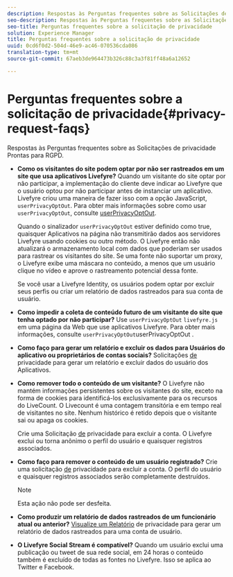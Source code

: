 ```yaml
---
description: Respostas às Perguntas frequentes sobre as Solicitações de privacidade Prontas para RGPD.
seo-description: Respostas às Perguntas frequentes sobre as Solicitações de privacidade Prontas para RGPD.
seo-title: Perguntas frequentes sobre a solicitação de privacidade
solution: Experience Manager
title: Perguntas frequentes sobre a solicitação de privacidade
uuid: 0cd6f0d2-504d-46e9-ac46-070536cda086
translation-type: tm+mt
source-git-commit: 67aeb3de964473b326c88c3a3f81ff48a6a12652

---
```



# Perguntas frequentes sobre a solicitação de privacidade{#privacy-request-faqs}

Respostas às Perguntas frequentes sobre as Solicitações de privacidade Prontas para RGPD.

* **Como os visitantes do site podem optar por não ser rastreados em um site que usa aplicativos Livefyre?** Quando um visitante do site optar por não participar, a implementação do cliente deve indicar ao Livefyre que o usuário optou por não participar antes de instanciar um aplicativo. Livefyre criou uma maneira de fazer isso com a opção JavaScript, `userPrivacyOptOut`. Para obter mais informações sobre como usar `userPrivacyOptOut`, consulte [userPrivacyOptOut](/help/using/c-settings-other/c-gdpr-compliance/c-userprivacyoptout.md).

   Quando o sinalizador `userPrivacyOptOut` estiver definido como true, quaisquer Aplicativos na página não transmitirão dados aos servidores Livefyre usando cookies ou outro método. O Livefyre então não atualizará o armazenamento local com dados que poderiam ser usados para rastrear os visitantes do site. Se uma fonte não suportar um proxy, o Livefyre exibe uma máscara no conteúdo, a menos que um usuário clique no vídeo e aprove o rastreamento potencial dessa fonte.

   Se você usar a Livefyre Identity, os usuários podem optar por excluir seus perfis ou criar um relatório de dados rastreados para sua conta de usuário.

* **Como impedir a coleta de conteúdo futuro de um visitante do site que tenha optado por não participar?** Use `userPrivacyOptOut` `livefyre.js` em uma página da Web que use aplicativos Livefyre. Para obter mais informações, consulte `userPrivacyOptOut`userPrivacyOptOut [](/help/using/c-settings-other/c-gdpr-compliance/c-userprivacyoptout.md).

* **Como faço para gerar um relatório e excluir os dados para Usuários do aplicativo ou proprietários de contas sociais?** Solicitações [de](../../c-settings-other/c-gdpr-compliance/c-privacy-requests.md#c_privacy_requests) privacidade para gerar um relatório e excluir dados do usuário dos Aplicativos.

* **Como remover todo o conteúdo de um visitante?** O Livefyre não mantém informações persistentes sobre os visitantes do site, exceto na forma de cookies para identificá-los exclusivamente para os recursos do LiveCount. O Livecount é uma contagem transitória e em tempo real de visitantes no site. Nenhum histórico é retido depois que o visitante sai ou apaga os cookies.

   Crie uma Solicitação [de](../../c-settings-other/c-gdpr-compliance/c-privacy-requests.md#c_privacy_requests) privacidade para excluir a conta. O Livefyre exclui ou torna anônimo o perfil do usuário e quaisquer registros associados.

* **Como faço para remover o conteúdo de um usuário registrado?** Crie uma solicitação [de](../../c-settings-other/c-gdpr-compliance/c-privacy-requests.md#c_privacy_requests) privacidade para excluir a conta. O perfil do usuário e quaisquer registros associados serão completamente destruídos.

   >[!NOTE]
   >
   >Esta ação não pode ser desfeita.

* **Como produzir um relatório de dados rastreados de um funcionário atual ou anterior?** [Visualize um Relatório](../../c-settings-other/c-gdpr-compliance/c-view-a-privacy-report.md#c_view_a_privacy_report) de privacidade para gerar um relatório de dados rastreados para uma conta de usuário.

* **O Livefyre Social Stream é compatível?** Quando um usuário exclui uma publicação ou tweet de sua rede social, em 24 horas o conteúdo também é excluído de todas as fontes no Livefyre. Isso se aplica ao Twitter e Facebook.


